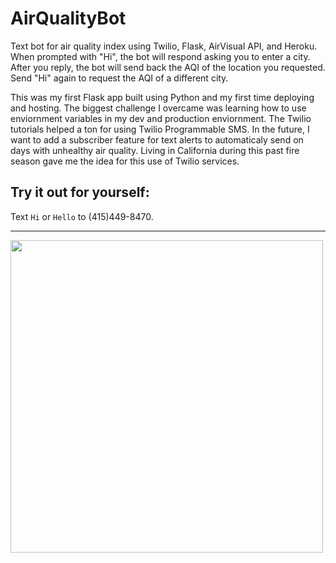 # AirQualityBot
Text bot for air quality index using Twilio, Flask, AirVisual API, and Heroku. 
When prompted with "Hi", the bot will respond asking you to enter a city. After you reply,
the bot will send back the AQI of the location you requested. Send "Hi" again to request 
the AQI of a different city. 

This was my first Flask app built using Python and my first time deploying and hosting. 
The biggest challenge I overcame was learning how to use enviornment variables in my dev and production enviornment.
The Twilio tutorials helped a ton for using Twilio Programmable SMS. 
In the future, I want to add a subscriber feature for text alerts to automaticaly send on days with unhealthy air quality.
Living in California during this past fire season gave me the idea for this use of Twilio services. 

## Try it out for yourself: 
Text `Hi` or `Hello` to (415)449-8470.

---

<img src="https://i.ibb.co/RbfGc5V/IMG-7793.png" height="500">
